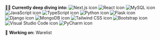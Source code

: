 👨‍💻 **Currently deep diving into:** 
![Next.js icon](https://img.icons8.com/color/48/000000/nextjs.png "Next.js") ![React icon](https://img.icons8.com/color/48/000000/react-native.png "React") ![MySQL icon](https://img.icons8.com/ios-filled/50/000000/mysql-logo.png "MySQL") ![JavaScript icon](https://img.icons8.com/color/48/000000/javascript.png "JavaScript") ![TypeScript icon](https://img.icons8.com/color/48/000000/typescript.png "TypeScript") ![Python icon](https://img.icons8.com/color/48/000000/python.png "Python") ![Flask icon](https://img.icons8.com/ios-filled/50/000000/flask.png "Flask") ![Django icon](https://img.icons8.com/color/48/000000/django.png "Django") ![MongoDB icon](https://img.icons8.com/color/48/000000/mongodb.png "MongoDB") ![Tailwind CSS icon](https://img.icons8.com/color/48/000000/tailwind-css.png "Tailwind CSS") ![Bootstrap icon](https://img.icons8.com/color/48/000000/bootstrap.png "Bootstrap") ![Visual Studio Code icon](https://img.icons8.com/color/48/000000/visual-studio-code-2019.png "Visual Studio Code") ![PyCharm icon](https://img.icons8.com/color/48/000000/pycharm.png "PyCharm")

🚀 **Working on:** 
Warelist
